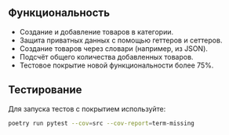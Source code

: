 
## Функциональность

- Создание и добавление товаров в категории.
- Защита приватных данных с помощью геттеров и сеттеров.
- Создание товаров через словари (например, из JSON).
- Подсчёт общего количества добавленных товаров.
- Тестовое покрытие новой функциональности более 75%.

## Тестирование

Для запуска тестов с покрытием используйте:

```bash
poetry run pytest --cov=src --cov-report=term-missing
